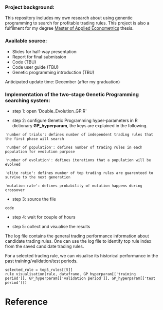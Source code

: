 ### Project background: 

This repository includes my own research about using genentic programming to search for profitable trading rules. 
This project is also a fulfilment for my degree [Master of Applied Econometrics](https://handbook.unimelb.edu.au/2018/courses/mc-appecon) thesis. 

### Available source:

* Slides for half-way presentation
* Report for final submission
* Code (TBU)
* Code user guide (TBU)
* Genetic programming introduction (TBU)


Anticipated update time: December (after my graduation)


### Implementation of the two-stage Genetic Programming searching system: 

* step 1: open 'Double_Evolution_GP.R'

* step 2: configure Genetic Programming hyper-parameters in R dictionary **GP_hyperparam**, the keys are explained in the following.
```
'number of trials': defines number of independent trading rules that the first phase will search

'number of population': defines number of trading rules in each population for evolution purpose

'number of evolution': defines iterations that a population will be evolved

'elite ratio': defines number of top trading rules are guarenteed to survive to the next generation

'mutation rate': defines probability of mutation happens during crossover

```


* step 3: source the file
```
code
```

* step 4: wait for couple of hours

* step 5: collect and visualise the results

The log file contains the general trading performance information about candidate trading rules. One can use the log file to identify top rule index from the saved candidate trading rules. 

For a selected trading rule, we can visualise its historical performance in the past training/validation/test periods.
```
selected_rule = top5_rules[[5]]
rule_visualisation(rule, dataframe, GP_hyperparam[['training period']], GP_hyperparam[['validation period']], GP_hyperparam[['test period']])
```





# Reference
